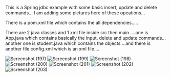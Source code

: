 This is a Spring jdbc example with some basic insert, update and delete commands...
I am adding some pictures here of these opeations...

There is a pom.xml file which contains the all dependencies.....

There are 2 java classes and 1 xml file inside src then main ....one is App.java which contains basically the input, delete and update commands...
another one is student.java which contains the objects....and there is another file config.xml which is an xml file....

![Screenshot (197)](https://github.com/sourabh1162/Spring_jdbc_example/assets/147538023/eda0b26d-f5fd-4f7d-b74d-957f9dd00060)
![Screenshot (199)](https://github.com/sourabh1162/Spring_jdbc_example/assets/147538023/7061a4aa-d526-407e-b7b8-2868423ecabe)
![Screenshot (198)](https://github.com/sourabh1162/Spring_jdbc_example/assets/147538023/79190aa5-2659-4386-9e56-b64cfa6320f8)
![Screenshot (200)](https://github.com/sourabh1162/Spring_jdbc_example/assets/147538023/f517cf66-1f9d-4536-a039-a6359b699307)
![Screenshot (201)](https://github.com/sourabh1162/Spring_jdbc_example/assets/147538023/b07c1e05-17dc-4a7e-a289-993ff9bf250c)
![Screenshot (202)](https://github.com/sourabh1162/Spring_jdbc_example/assets/147538023/f3144dbb-4137-4299-a616-9da857bcd0db)
![Screenshot (203)](https://github.com/sourabh1162/Spring_jdbc_example/assets/147538023/d6f874f6-f555-42f3-a197-f7f1a728ad71)
